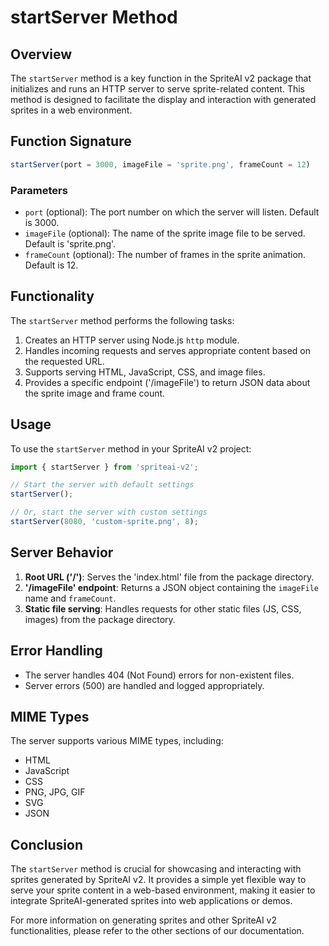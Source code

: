 # startServer Method

## Overview

The `startServer` method is a key function in the SpriteAI v2 package that initializes and runs an HTTP server to serve sprite-related content. This method is designed to facilitate the display and interaction with generated sprites in a web environment.

## Function Signature

```javascript
startServer(port = 3000, imageFile = 'sprite.png', frameCount = 12)
```

### Parameters

- `port` (optional): The port number on which the server will listen. Default is 3000.
- `imageFile` (optional): The name of the sprite image file to be served. Default is 'sprite.png'.
- `frameCount` (optional): The number of frames in the sprite animation. Default is 12.

## Functionality

The `startServer` method performs the following tasks:

1. Creates an HTTP server using Node.js `http` module.
2. Handles incoming requests and serves appropriate content based on the requested URL.
3. Supports serving HTML, JavaScript, CSS, and image files.
4. Provides a specific endpoint ('/imageFile') to return JSON data about the sprite image and frame count.

## Usage

To use the `startServer` method in your SpriteAI v2 project:

```javascript
import { startServer } from 'spriteai-v2';

// Start the server with default settings
startServer();

// Or, start the server with custom settings
startServer(8080, 'custom-sprite.png', 8);
```

## Server Behavior

1. **Root URL ('/')**: Serves the 'index.html' file from the package directory.
2. **'/imageFile' endpoint**: Returns a JSON object containing the `imageFile` name and `frameCount`.
3. **Static file serving**: Handles requests for other static files (JS, CSS, images) from the package directory.

## Error Handling

- The server handles 404 (Not Found) errors for non-existent files.
- Server errors (500) are handled and logged appropriately.

## MIME Types

The server supports various MIME types, including:
- HTML
- JavaScript
- CSS
- PNG, JPG, GIF
- SVG
- JSON

## Conclusion

The `startServer` method is crucial for showcasing and interacting with sprites generated by SpriteAI v2. It provides a simple yet flexible way to serve your sprite content in a web-based environment, making it easier to integrate SpriteAI-generated sprites into web applications or demos.

For more information on generating sprites and other SpriteAI v2 functionalities, please refer to the other sections of our documentation.
